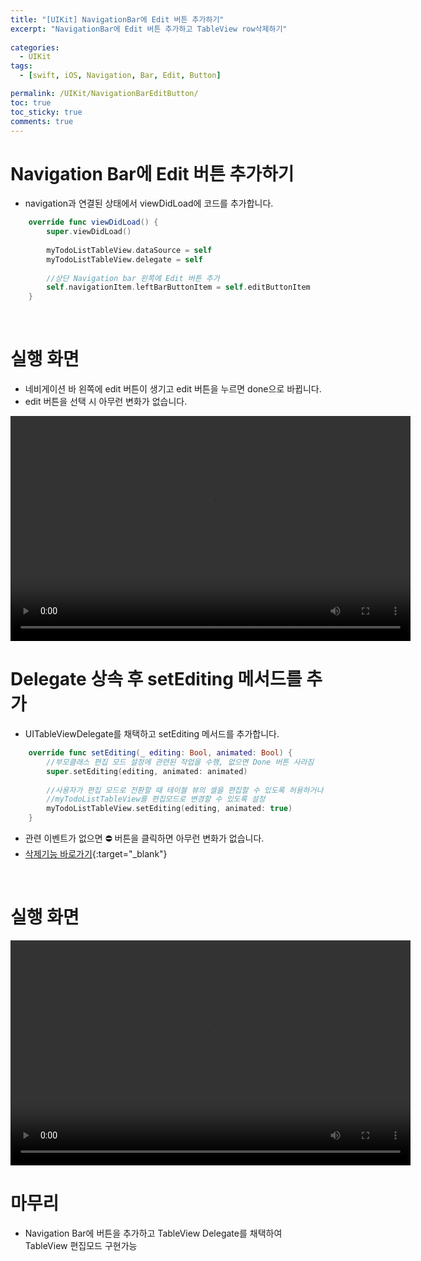 ```yaml
---
title: "[UIKit] NavigationBar에 Edit 버튼 추가하기"
excerpt: "NavigationBar에 Edit 버튼 추가하고 TableView row삭제하기"
  
categories:
  - UIKit
tags:
  - [swift, iOS, Navigation, Bar, Edit, Button]

permalink: /UIKit/NavigationBarEditButton/
toc: true         
toc_sticky: true   
comments: true      
---
```


# Navigation Bar에 Edit 버튼 추가하기 
- navigation과 연결된 상태에서 viewDidLoad에 코드를 추가합니다. 

```swift
    override func viewDidLoad() {
        super.viewDidLoad()
        
        myTodoListTableView.dataSource = self
        myTodoListTableView.delegate = self
        
        //상단 Navigation bar 왼쪽에 Edit 버튼 추가
        self.navigationItem.leftBarButtonItem = self.editButtonItem 
    }
```

<br>

# 실행 화면 
- 네비게이션 바 왼쪽에 edit 버튼이 생기고 edit 버튼을 누르면 done으로 바뀝니다.  
- edit 버튼을 선택 시 아무런 변화가 없습니다.  

<video width="640" height="360" controls>
    <source src="../../assets/video/2024-03-26-NavigationBarEditButton1.mov" type="video/mp4">
</video>

<br>

# Delegate 상속 후 setEditing 메서드를 추가
- UITableViewDelegate를 채택하고 setEditing 메서드를 추가합니다. 

```swift
    override func setEditing(_ editing: Bool, animated: Bool) {
        //부모클래스 편집 모드 설정에 관련된 작업을 수행, 없으면 Done 버튼 사라짐 
        super.setEditing(editing, animated: animated) 
        
        //사용자가 편집 모드로 전환할 때 테이블 뷰의 셀을 편집할 수 있도록 허용하거나 허용하지 않도록 설정
        //myTodoListTableView를 편집모드로 변경할 수 있도록 설정 
        myTodoListTableView.setEditing(editing, animated: true) 
    }
```

- 관련 이벤트가 없으면 ⛔️ 버튼을 클릭하면 아무런 변화가 없습니다. 
- [삭제기능 바로가기](https://limlogging.github.io/UIKit/TableViewSwipeDelete/){:target="_blank"}

<br>

# 실행 화면
<video width="640" height="360" controls>
    <source src="../../assets/video/2024-03-26-NavigationBarEditButton2.mov" type="video/mp4">
</video>

<br>

# 마무리 
- Navigation Bar에 버튼을 추가하고 TableView Delegate를 채택하여 TableView 편집모드 구현가능